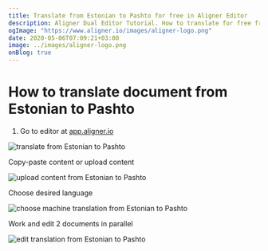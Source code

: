 ```yaml
---
title: Translate from Estonian to Pashto for free in Aligner Editor
description: Aligner Dual Editor Tutorial. How to translate for free from Estonian to Pashto. Aligner is multilingual document management platform. 
ogImage: "https://www.aligner.io/images/aligner-logo.png"
date: 2020-05-06T07:09:21+03:00
image: ../images/aligner-logo.png
onBlog: true
---
```


# How to translate document from Estonian to Pashto

1. Go to editor at [app.aligner.io](https://app.aligner.io "Aligner App web page")

![translate from Estonian to Pashto](../aligner-blank-editor.png "translate from Estonian to Pashto")

Copy-paste content or upload content

![upload content from Estonian to Pashto](../aligner-uploaded-document.png "upload content from Estonian to Pashto")

Choose desired language

![choose machine translation from Estonian to Pashto](../aligner-language-dropdown.png "choose machine translation from Estonian to Pashto")

Work and edit 2 documents in parallel

![edit translation from Estonian to Pashto](../aligner-double-sitded-editor.png "edit translation from Estonian to Pashto")

